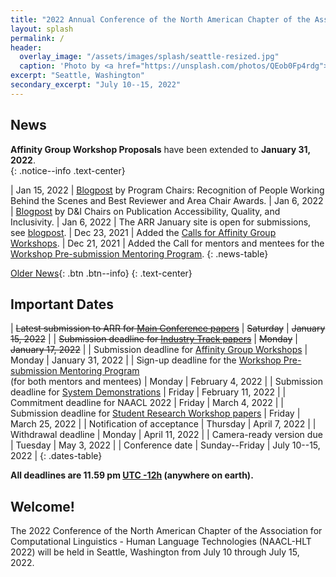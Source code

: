 ```yaml
---
title: "2022 Annual Conference of the North American Chapter of the Association for Computational Linguistics"
layout: splash
permalink: /
header:
  overlay_image: "/assets/images/splash/seattle-resized.jpg"
  caption: 'Photo by <a href="https://unsplash.com/photos/QEob0Fp4rdg">Zhifei Zhou</a> on <a href="http://www.unsplash.com">Unsplash</a>'
excerpt: "Seattle, Washington"
secondary_excerpt: "July 10--15, 2022"
---
```


<style>
.news-table tr td:nth-child(1) { font-weight: bold; width: 10em; }
</style>

## News

**Affinity Group Workshop Proposals** have been extended to **January 31, 2022**.<br>
{: .notice--info .text-center}

| Jan 15, 2022 | [Blogpost](/blog/recognition-and-awards/) by Program Chairs: Recognition of People Working Behind the Scenes and Best Reviewer and Area Chair Awards.
| Jan 6, 2022 | [Blogpost](/blog/publication-accessibility-quality-inclusivity/) by D&I Chairs on Publication Accessibility, Quality, and Inclusivity.
| Jan 6, 2022 | The ARR January site is open for submissions, see [blogpost](/blog/ARR-open-for-submissions/).
| Dec 23, 2021 | Added the [Calls for Affinity Group Workshops](/calls/affinity-workshops/).
| Dec 21, 2021 | Added the Call for mentors and mentees for the [Workshop Pre-submission Mentoring Program](/calls/workshop-mentoring/).
{: .news-table}

<!-- Note: When this table is too full, move some to the archive page. -->
[Older News](/archive/){: .btn .btn--info}
{: .text-center}

## Important Dates

<style>
.dates-table del { color: #888; }
</style>

| ~~Latest submission to ARR for [Main Conference papers](/calls/papers/)~~ | ~~Saturday~~ | ~~January 15, 2022~~ |
| ~~Submission deadline for [Industry Track papers](/calls/industry/)~~ | ~~Monday~~ | ~~January 17, 2022~~ |
| Submission deadline for [Affinity Group Workshops](/calls/affinity-workshops/) | Monday | January 31, 2022 |
| Sign-up deadline for the [Workshop Pre-submission Mentoring Program](/calls/workshop-mentoring/)<br>(for both mentors and mentees) | Monday | February 4, 2022 |
| Submission deadline for [System Demonstrations](/calls/demos/) | Friday | February 11, 2022 |
| Commitment deadline for NAACL 2022 | Friday | March 4, 2022 |
| Submission deadline for [Student Research Workshop papers](/calls/srw/) | Friday | March 25, 2022 |
| Notification of acceptance | Thursday | April 7, 2022 |
| Withdrawal deadline | Monday | April 11, 2022 |
| Camera-ready version due | Tuesday | May 3, 2022 |
| Conference date | Sunday--Friday | July 10--15, 2022 |
{: .dates-table}

<b>All deadlines are 11.59 pm <a target="_blank" href="https://www.timeanddate.com/time/zone/timezone/utc-12">UTC -12h</a> (anywhere on earth).</b>

## Welcome!

The 2022 Conference of the North American Chapter of the Association for Computational Linguistics - Human Language Technologies (NAACL-HLT 2022) will be held in Seattle, Washington from July 10 through July 15, 2022.
